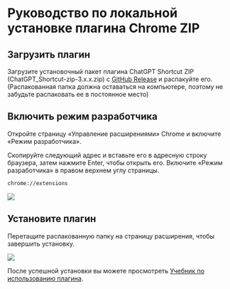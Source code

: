 # Руководство по локальной установке плагина Chrome ZIP

## Загрузить плагин

Загрузите установочный пакет плагина ChatGPT Shortcut ZIP (ChatGPT_Shortcut-zip-3.x.x.zip) с [GitHub Release](https://github.com/rockbenben/ChatGPT-Shortcut/releases/latest) и распакуйте его. (Распакованная папка должна оставаться на компьютере, поэтому не забудьте распаковать ее в постоянное место)

## Включить режим разработчика

Откройте страницу «Управление расширениями» Chrome и включите «Режим разработчика».

Скопируйте следующий адрес и вставьте его в адресную строку браузера, затем нажмите Enter, чтобы открыть его. Включите «Режим разработчика» в правом верхнем углу страницы.

```txt
chrome://extensions
```

![](https://img.newzone.top/2024-08-12-22-05-52.png?imageMogr2/format/webp)

## Установите плагин

Перетащите распакованную папку на страницу расширения, чтобы завершить установку.

![](https://img.newzone.top/2024-08-12-22-27-47.png?imageMogr2/format/webp)

После успешной установки вы можете просмотреть [Учебник по использованию плагина](./usage.md).
